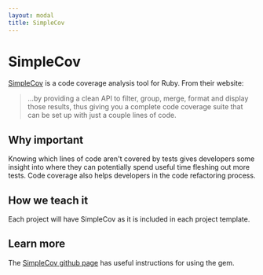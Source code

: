 ```yaml
---
layout: modal
title: SimpleCov
---
```


SimpleCov
===

[SimpleCov](https://github.com/colszowka/simplecov) is a code coverage analysis tool for Ruby.  From their website:

> ...by providing a clean API to filter, group, merge, format and display those results, thus giving you a complete code coverage suite that can be set up with just a couple lines of code.


Why important
---

Knowing which lines of code aren't covered by tests gives developers some insight into where they can potentially spend useful time fleshing out more tests.  Code coverage also helps developers in the code refactoring process.


How we teach it
---

Each project will have SimpleCov as it is included in each project template.

Learn more
---

The [SimpleCov github page](https://github.com/colszowka/simplecov) has useful instructions for using the gem.